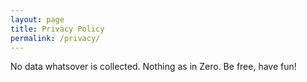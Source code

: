 ```yaml
---
layout: page
title: Privacy Policy
permalink: /privacy/
---
```


No data whatsover is collected. Nothing as in Zero. Be free, have fun!
